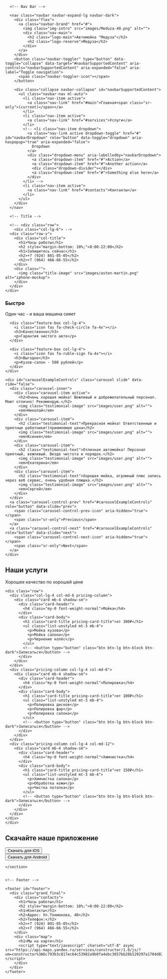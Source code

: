 <!DOCTYPE html>
<html>

<head>
  <meta charset="utf-8">
  <title>Медуза</title>

  <link href="https://fonts.googleapis.com/css?family=Montserrat:900|Ubuntu&display=swap" rel="stylesheet">

  <link rel="stylesheet" href="https://stackpath.bootstrapcdn.com/bootstrap/4.4.1/css/bootstrap.min.css" integrity="sha384-Vkoo8x4CGsO3+Hhxv8T/Q5PaXtkKtu6ug5TOeNV6gBiFeWPGFN9MuhOf23Q9Ifjh" crossorigin="anonymous">
  <link rel="stylesheet" href="css/styles.css">
  <link rel="icon" href="Meduza-49.png">

  <script defer src="https://use.fontawesome.com/releases/v5.0.7/js/all.js"></script>

  <script src="https://code.jquery.com/jquery-3.4.1.slim.min.js" integrity="sha384-J6qa4849blE2+poT4WnyKhv5vZF5SrPo0iEjwBvKU7imGFAV0wwj1yYfoRSJoZ+n" crossorigin="anonymous"></script>
  <script src="https://cdn.jsdelivr.net/npm/popper.js@1.16.0/dist/umd/popper.min.js" integrity="sha384-Q6E9RHvbIyZFJoft+2mJbHaEWldlvI9IOYy5n3zV9zzTtmI3UksdQRVvoxMfooAo" crossorigin="anonymous"></script>
  <script src="https://stackpath.bootstrapcdn.com/bootstrap/4.4.1/js/bootstrap.min.js" integrity="sha384-wfSDF2E50Y2D1uUdj0O3uMBJnjuUD4Ih7YwaYd1iqfktj0Uod8GCExl3Og8ifwB6" crossorigin="anonymous"></script>
</head>

<body>

  <section id="title">
    <div class="container-fluid">

      <!-- Nav Bar -->

      <nav class="navbar navbar-expand-lg navbar-dark">
        <div class="flex">
          <a class="navbar-brand" href="#">
            <img class="img-intro" src="images/Meduza-49.png" alt="">
            <div class="nav-main">
              <h2 class="logo-main">Автомойка "Медуза"</h2>
              <h2 class="logo-reserve">Медуза</h2>
            </div>
          </a>
        </div>
        <button class="navbar-toggler" type="button" data-toggle="collapse" data-target="#navbarSupportedContent" aria-controls="navbarSupportedContent" aria-expanded="false" aria-label="Toggle navigation">
          <span class="navbar-toggler-icon"></span>
        </button>

        <div class="collapse navbar-collapse" id="navbarSupportedContent">
          <ul class="navbar-nav ml-auto">
            <li class="nav-item active">
              <a class="nav-link" href="#main">Главная<span class="sr-only">(current)</span></a>
            </li>
            <li class="nav-item active">
              <a class="nav-link" href="#services">Услуги</a>
            </li>
            <!-- <li class="nav-item dropdown">
              <a class="nav-link active dropdown-toggle" href="#" id="navbarDropdown" role="button" data-toggle="dropdown" aria-haspopup="true" aria-expanded="false">
                Dropdown
              </a>
              <div class="dropdown-menu" aria-labelledby="navbarDropdown">
                <a class="dropdown-item" href="#">Action</a>
                <a class="dropdown-item" href="#">Another action</a>
                <div class="dropdown-divider"></div>
                <a class="dropdown-item" href="#">Something else here</a>
              </div>
            </li> -->
            <li class="nav-item active">
              <a class="nav-link" href="#contacts">Контакты</a>
            </li>
          </ul>
        </div>
      </nav>

      <!-- Title -->

      <!-- <div class="row">
        <div class="col-lg-6"> -->
      <div class="row-v">
        <div class="col-title">
          <h1>Часы работы</h1>
          <h2 style="margin-bottom: 10%;">8:00-22:00</h2>
          <h1>Запишитесь сейчас</h1>
          <h2>+7 (924) 801-05-05</h2>
          <h2>+7 (964) 466-66-55</h2>
        </div>
        <div class="">
          <img class="title-image" src="images/aston-martin.png" alt="iphone-mockup">
        </div>
      </div>
    </div>
  </section>


  <!-- Features -->

  <section id="features">
    <a name="main"></a>
    <div class="row">
      <div class="feature-box col-lg-4">
        <i class="icon fas fa-angle-double-right fa-4x"></i>
        <h3>Быстро</h3>
        <p>Один час - и ваша машина сияет</p>
      </div>

      <div class="feature-box col-lg-4">
        <i class="icon fas fa-check-circle fa-4x"></i>
        <h3>Качественно</h3>
        <p>Гарантия чистого авто</p>
      </div>

      <div class="feature-box col-lg-4">
        <i class="icon fas fa-ruble-sign fa-4x"></i>
        <h3>Выгодно</h3>
        <p>Кузов-салон - 500 рублей</p>
      </div>
    </div>

  </section>


  <!-- Testimonials -->

  <section id="testimonials">

    <div id="carouselExampleControls" class="carousel slide" data-ride="false">
      <div class="carousel-inner">
        <div class="carousel-item active">
          <h2>Очень хорошая мойка! Вежливый и доброжелательный персонал. Моют отлично! Рекомендую.</h2>
          <img class="testimonial-image" src="images/user.png" alt="">
          <em>Николай</em>
        </div>
        <div class="carousel-item">
          <h2 class="testimonial-text">Прекрасная мойка! Ответственные и приятные работники!)приемлемая цена</h2>
          <img class="testimonial-image" src="images/user.png" alt="">
          <em>Ксения</em>
        </div>
        <div class="carousel-item">
          <h2 class="testimonial-text">Отличная автомойка! Персонал приятный, вежливый. Везде чистота и порядок.</h2>
          <img class="testimonial-image" src="images/user.png" alt="">
          <em>Екатерина</em>
        </div>
        <div class="carousel-item">
          <h2 class="testimonial-text">Хорошая мойка, огромный плюс запись через веб сервис, очень удобная плюшка.</h2>
          <img class="testimonial-image" src="images/user.png" alt="">
          <em>Сергей</em>
        </div>
      </div>
      <a class="carousel-control-prev" href="#carouselExampleControls" role="button" data-slide="prev">
        <span class="carousel-control-prev-icon" aria-hidden="true"></span>
        <span class="sr-only">Previous</span>
      </a>
      <a class="carousel-control-next" href="#carouselExampleControls" role="button" data-slide="next">
        <span class="carousel-control-next-icon" aria-hidden="true"></span>
        <span class="sr-only">Next</span>
      </a>
    </div>



  </section>

  <!-- Pricing -->

  <section id="pricing">
    <a name="services"></a>
    <h2>Наши услуги</h2>
    <p>Хорошее качество по хорошей цене</p>

    <div class="row">
      <div class="col-lg-4 col-md-6 pricing-column">
        <div class="card mb-4 shadow-sm">
          <div class="card-header">
            <h4 class="my-0 font-weight-normal">Мойка</h4>
          </div>
          <div class="card-body">
            <h1 class="card-title pricing-card-title">от 300₽</h1>
            <ul class="list-unstyled mt-3 mb-4">
              <p>Мойка кузова</p>
              <p>Мойка салона</p>
              <p>Чернение колёс</p>
            </ul>
            <!-- <button type="button" class="btn btn-lg btn-block btn-dark">Записаться</button> -->
          </div>
        </div>
      </div>
      <div class="pricing-column col-lg-4 col-md-6">
        <div class="card mb-4 shadow-sm">
          <div class="card-header">
            <h4 class="my-0 font-weight-normal">Полировка</h4>
          </div>
          <div class="card-body">
            <h1 class="card-title pricing-card-title">от 100₽</h1>
            <ul class="list-unstyled mt-3 mb-4">
              <p>Полировка дисков</p>
              <p>Полировка фар</p>
              <p>Полировка салона</p>
            </ul>
            <!-- <button type="button" class="btn btn-lg btn-block btn-dark">Записаться</button> -->
          </div>
        </div>
      </div>
      <div class="pricing-column col-lg-4 col-md-12">
        <div class="card mb-4 shadow-sm">
          <div class="card-header">
            <h4 class="my-0 font-weight-normal">Химчистка</h4>
          </div>
          <div class="card-body">
            <h1 class="card-title pricing-card-title">от 150₽</h1>
            <ul class="list-unstyled mt-3 mb-4">
              <p>Химчистка салона</p>
              <p>Обработка кожи</p>
              <p>Чистка потолка</p>
            </ul>
            <!-- <button type="button" class="btn btn-lg btn-block btn-dark">Записаться</button> -->
          </div>
        </div>
      </div>
    </div>
    </div>
  </section>


  <!-- Call to Action -->
  <div class="final">
    <section id="cta">
      <a name="contacts"></a>
      <div class="row-v-2">
        <div class="col-title">
          <h1 class="call_to_action">Скачайте наше приложение</h1>
          <div class="buttons">
            <div class="download-button">
              <a href="https://apps.apple.com/ru/app/vebmojka-zapis-na-avtomojku/id1097004555?l=en">
                <button type="button" class="btn btn-dark btn-lg"><i class="fab fa-apple"></i> Скачать для iOS</button>
              </a>
            </div>
            <div class="download-button">
              <a href="https://play.google.com/store/apps/details?id=ru.webmoika.android&hl=ru">
                <button type="button" class="btn btn-outline-light btn-lg"><i class="fab fa-google-play"></i> Скачать для Android</button>
              </a>
            </div>
          </div>
        </div>
        <div class="app-img">
          <img class="phone-img" src="images/webmoika.png" alt="">
        </div>
      </div>

    </section>


    <!-- Footer -->

    <footer id="footer">
      <div class="grand_final">
        <div class="contacts">
          <h1>Часы работы</h1>
          <h2 style="margin-bottom: 10%;">8:00-22:00</h2>
          <h1>Контакты</h1>
          <h2>Адрес: Ул.Токмакова, 40</h2>
          <h2>Телефон:</h2>
          <h2>+7 (924) 801-05-05</h2>
          <h2>+7 (964) 466-66-55</h2>
        </div>
        <div class="map">
          <h1>Мы на карте</h1>
          <script type="text/javascript" charset="utf-8" async src="https://api-maps.yandex.ru/services/constructor/1.0/js/?um=constructor%3A6c793b3c817ec64c53982a9b0fa4ebc3857bb28b129297a1704d828839e62564&amp;width=100%25&amp;height=465&amp;lang=ru_RU&amp;scroll=true"></script>
        </div>
      </div>
    </footer>
  </div>

</body>

</html>
